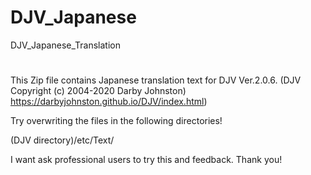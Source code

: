 # DJV_Japanese
DJV_Japanese_Translation
#
This Zip file contains Japanese translation text for DJV Ver.2.0.6.
(DJV Copyright (c) 2004-2020 Darby Johnston) https://darbyjohnston.github.io/DJV/index.html)

Try overwriting the files in the following directories!

(DJV directory)/etc/Text/

I want ask professional users to try this and feedback. Thank you!

